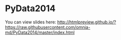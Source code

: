 PyData2014
==========

You can view slides here:
http://htmlpreview.github.io/?https://raw.githubusercontent.com/omnia-md/PyData2014/master/index.html
